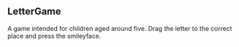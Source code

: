 ## LetterGame

A game intended for children aged around five. Drag the letter to the correct place and press the smileyface.

